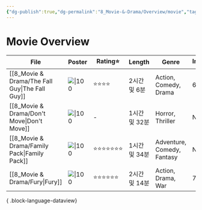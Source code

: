 ```yaml
---
{"dg-publish":true,"dg-permalink":"8_Movie-&-Drama/Overview/movie","tags":["movie","overview"],"permalink":"/8_Movie-&-Drama/Overview/movie/","dgPassFrontmatter":true,"noteIcon":"1"}
---
```


# Movie Overview
| File                                              | Poster                                                                                                                       | Rating⭐ | Length    | Genre                      | Imdb⭐ | date          |
| ------------------------------------------------- | ---------------------------------------------------------------------------------------------------------------------------- | ------- | --------- | -------------------------- | ----- | ------------- |
| [[8_Movie & Drama/The Fall Guy\|The Fall Guy]] | ![\|100](https://m.media-amazon.com/images/M/MV5BM2U0MTJiYTItMjNiZS00MzU4LTkxYTAtYTU0ZGY1ODJhMjRhXkEyXkFqcGc@._V1_SX300.jpg) | ⭐⭐⭐⭐    | 2시간 및 6분  | Action, Comedy, Drama      | 6.9   | 2024. 11. 2.  |
| [[8_Movie & Drama/Don't Move\|Don't Move]]     | ![\|100](https://m.media-amazon.com/images/M/MV5BZmFlMTMyMzQtNmI4NC00YTcyLTgwOGUtMzc4YjcyNDUyOGY3XkEyXkFqcGc@._V1_SX300.jpg) | \-      | 1시간 및 32분 | Horror, Thriller           | N/A   | 2024. 11. 2.  |
| [[8_Movie & Drama/Family Pack\|Family Pack]]   | ![\|100](https://m.media-amazon.com/images/M/MV5BMDExZjNmYjEtMGRiYy00NWIwLWFjZmUtMjdhOTQyMjdjMDNiXkEyXkFqcGc@._V1_SX300.jpg) | ⭐⭐⭐⭐⭐⭐⭐ | 1시간 및 34분 | Adventure, Comedy, Fantasy | N/A   | 2024. 10. 30. |
| [[8_Movie & Drama/Fury\|Fury]]                 | ![\|100](https://m.media-amazon.com/images/M/MV5BMjA4MDU0NTUyN15BMl5BanBnXkFtZTgwMzQxMzY4MjE@._V1_SX300.jpg)                 | ⭐⭐⭐⭐⭐⭐  | 2시간 및 14분 | Action, Drama, War         | 7.6   | 2024. 10. 29. |

{ .block-language-dataview}

